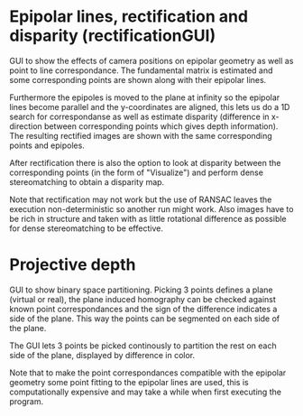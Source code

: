 
# Epipolar lines, rectification and disparity (rectificationGUI)
GUI to show the effects of camera positions on epipolar geometry as well as point to line correspondance. The fundamental matrix is estimated and some corresponding points are shown along with their epipolar lines.

Furthermore the epipoles is moved to the plane at infinity so the epipolar lines become parallel and the y-coordinates are aligned, this lets us do a 1D search for correspondanse as well as estimate disparity (difference in x-direction between corresponding points which gives depth information). The resulting rectified images are shown with the same corresponding points and epipoles.

After rectification there is also the option to look at disparity between the corresponding points (in the form of "Visualize") and perform dense stereomatching to obtain a disparity map.

Note that rectification may not work but the use of RANSAC leaves the execution non-deterministic so another run might work. Also images have to be rich in structure and taken with as little rotational difference as possible for dense stereomatching to be effective.

# Projective depth
GUI to show binary space partitioning. Picking 3 points defines a plane (virtual or real), the plane induced homography can be checked against known point correspondances and the sign of the difference indicates a side of the plane. This way the points can be segmented on each side of the plane.

The GUI lets 3 points be picked continously to partition the rest on each side of the plane, displayed by difference in color.

Note that to make the point correspondances compatible with the epipolar geometry some point fitting to the epipolar lines are used, this is computationally expensive and may take a while when first executing the program. 

